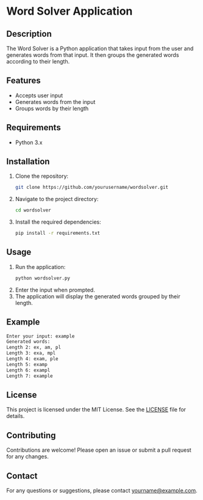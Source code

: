 # Word Solver Application

## Description
The Word Solver is a Python application that takes input from the user and generates words from that input. It then groups the generated words according to their length.

## Features
- Accepts user input
- Generates words from the input
- Groups words by their length

## Requirements
- Python 3.x

## Installation
1. Clone the repository:
    ```bash
    git clone https://github.com/yourusername/wordsolver.git
    ```
2. Navigate to the project directory:
    ```bash
    cd wordsolver
    ```
3. Install the required dependencies:
    ```bash
    pip install -r requirements.txt
    ```

## Usage
1. Run the application:
    ```bash
    python wordsolver.py
    ```
2. Enter the input when prompted.
3. The application will display the generated words grouped by their length.

## Example
```bash
Enter your input: example
Generated words:
Length 2: ex, am, pl
Length 3: exa, mpl
Length 4: exam, ple
Length 5: examp
Length 6: exampl
Length 7: example
```

## License
This project is licensed under the MIT License. See the [LICENSE](LICENSE) file for details.

## Contributing
Contributions are welcome! Please open an issue or submit a pull request for any changes.

## Contact
For any questions or suggestions, please contact [yourname@example.com](mailto:yourname@example.com).
